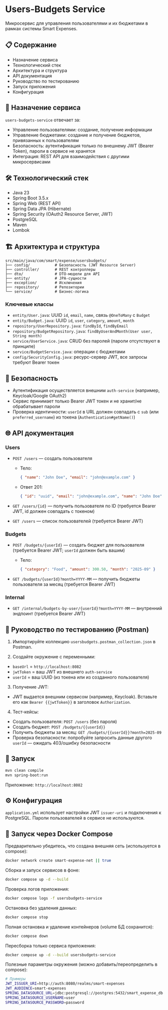 # Users-Budgets Service

Микросервис для управления пользователями и их бюджетами в рамках системы Smart Expenses.

## 📋 Содержание

- Назначение сервиса
- Технологический стек
- Архитектура и структура
- API документация
- Руководство по тестированию
- Запуск приложения
- Конфигурация

## 🎯 Назначение сервиса

`users-budgets-service` отвечает за:

- Управление пользователями: создание, получение информации
- Управление бюджетами: создание и получение бюджетов, привязанных к пользователям
- Безопасность: аутентификация только по внешнему JWT (Bearer Token), пароли в сервисе не хранятся
- Интеграция: REST API для взаимодействия с другими микросервисами

## 🛠 Технологический стек

- Java 23
- Spring Boot 3.5.x
- Spring Web (REST API)
- Spring Data JPA (Hibernate)
- Spring Security (OAuth2 Resource Server, JWT)
- PostgreSQL
- Maven
- Lombok

## 🏗 Архитектура и структура

```
src/main/java/com/smart/expense/usersbudgets/
├── config/           # Безопасность (JWT Resource Server)
├── controller/       # REST контроллеры
├── dto/              # DTO-модели для API
├── entity/           # JPA-сущности
├── exception/        # Исключения
├── repository/       # Репозитории
└── service/          # Бизнес-логика
```

### Ключевые классы

- `entity/User.java`: UUID `id`, `email`, `name`, связь `@OneToMany` с `Budget`
- `entity/Budget.java`: UUID `id`, `user`, `category`, `amount`, `month`
- `repository/UserRepository.java`: `findById`, `findByEmail`
- `repository/BudgetRepository.java`: `findByUserAndMonth(User user, String month)`
- `service/UserService.java`: CRUD без паролей (пароли отсутствуют в принципе)
- `service/BudgetService.java`: операции с бюджетами
- `config/SecurityConfig.java`: ресурс-сервер JWT, все запросы требуют Bearer токен

## 🔐 Безопасность

- Аутентификация осуществляется внешним `auth-service` (например, Keycloak/Google OAuth2)
- Сервис принимает только Bearer JWT токен и не хранит/не обрабатывает пароли
- Проверка идентичности: `userId` в URL должен совпадать с `sub` (или `preferred_username`) из токена (`Authentication#getName()`)

## 🌐 API документация

### Users

- `POST /users` — создать пользователя
  - Тело:
    ```json
    { "name": "John Doe", "email": "john@example.com" }
    ```
  - Ответ 201:
    ```json
    { "id": "uuid", "email": "john@example.com", "name": "John Doe" }
    ```

- `GET /users/{id}` — получить пользователя по ID (требуется Bearer JWT, id должен совпадать с токеном)

- `GET /users` — список пользователей (требуется Bearer JWT)

### Budgets

- `POST /budgets/{userId}` — создать бюджет для пользователя (требуется Bearer JWT; `userId` должен быть вашим)
  - Тело:
    ```json
    { "category": "Food", "amount": 300.50, "month": "2025-09" }
    ```

- `GET /budgets/{userId}?month=YYYY-MM` — получить бюджеты пользователя за месяц (требуется Bearer JWT)

### Internal

- `GET /internal/budgets-by-user/{userId}?month=YYYY-MM` — внутренний эндпоинт (требуется Bearer JWT)

## 🧪 Руководство по тестированию (Postman)

1) Импортируйте коллекцию `usersbudgets.postman_collection.json` в Postman.

2) Создайте окружение с переменными:
- `baseUrl` = `http://localhost:8082`
- `jwtToken` = ваш JWT из внешнего `auth-service`
- `userId` = ваш UUID (из токена или из созданного пользователя)

3) Получение JWT:
- JWT выдается внешним сервисом (например, Keycloak). Вставьте его как `Bearer {{jwtToken}}` в заголовок `Authorization`.

4) Тест-кейсы:
- Создать пользователя: `POST /users` (без пароля)
- Создать бюджет: `POST /budgets/{{userId}}`
- Получить бюджеты за месяц: `GET /budgets/{{userId}}?month=2025-09`
- Проверка безопасности: попробуйте запросить данные другого `userId` — ожидать 403/ошибку безопасности

## 🚀 Запуск

```bash
mvn clean compile
mvn spring-boot:run
```

Приложение: `http://localhost:8082`

## ⚙️ Конфигурация

`application.yml` использует настройки JWT `issuer-uri` и подключения к PostgreSQL. Пароли пользователей в сервисе не используются.

## 🐳 Запуск через Docker Compose

Предварительно убедитесь, что создана внешняя сеть (используется в compose):

```bash
docker network create smart-expense-net || true
```

Сборка и запуск сервисов в фоне:

```bash
docker compose up -d --build
```

Проверка логов приложения:

```bash
docker compose logs -f usersbudgets-service
```

Остановка без удаления данных:

```bash
docker compose stop
```

Полная остановка и удаление контейнеров (volume БД сохранится):

```bash
docker compose down
```

Пересборка только сервиса приложения:

```bash
docker compose up -d --build usersbudgets-service
```

Полезные параметры окружения (можно добавить/переопределить в compose):

```bash
# Примеры
JWT_ISSUER_URI=http://auth:8080/realms/smart-expenses
JWT_AUDIENCE=smart-expenses
SPRING_DATASOURCE_URL=jdbc:postgresql://postgres:5432/smart_expense_db
SPRING_DATASOURCE_USERNAME=user
SPRING_DATASOURCE_PASSWORD=password
```


